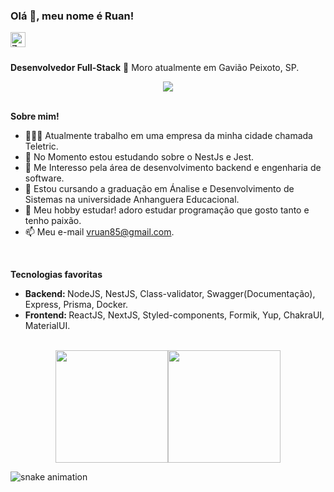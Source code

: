 
<h3 title="hehehe"> Olá 👋, meu nome é Ruan!</h3>

<a href="https://www.linkedin.com/in/ruan-victor-rateira/">
  <img align="left" alt="Zamran's LinkdeIn" width="24px" src="https://cdn.jsdelivr.net/npm/simple-icons@v3/icons/linkedin.svg" />
</a>

<br />
<br />

**Desenvolvedor Full-Stack** 🚀 Moro atualmente em Gavião Peixoto, SP.
 <!-- Currently, I'm a Community Team Member 🙍🏽‍♂️ [@CallmeMehdi](https://github.com/CallmeMehdi), Kaggler 👨🏽‍💻 [@Kaggle](https://www.kaggle.com/mehdimabrouki), and an Artificial Intelligence intern 👨🏽‍💼.  -->

<div style="display: flex; align-items: center; justify-content: space-around">
<img align="center" src="https://raw.githubusercontent.com/MicaelliMedeiros/micaellimedeiros/master/image/computer-illustration.png" />
</div>

<br />

**Sobre mim!**

- 👨🏽‍💻 Atualmente trabalho em uma empresa da minha cidade chamada Teletric.
- 🌱 No Momento estou estudando sobre o NestJs e Jest.
- 🤔 Me Interesso pela área de desenvolvimento backend e engenharia de software.
- 💼 Estou cursando a graduação em Ánalise e Desenvolvimento de Sistemas na universidade Anhanguera Educacional.
- 💬 Meu hobby estudar! adoro estudar programação que gosto tanto e tenho paixão.
- 📫 Meu e-mail [vruan85@gmail.com](mailto:vruan85@gmail.com).

 <br />
 
 **Tecnologias favoritas**
 
 - <strong>Backend: </strong> NodeJS, NestJS, Class-validator, Swagger(Documentação), Express, Prisma, Docker.
 - <strong>Frontend: </strong> ReactJS, NextJS, Styled-components, Formik, Yup, ChakraUI, MaterialUI.

<br />

<div style="display: flex; align-items: center; flex-direction: row; justify-content: center">
  <img height="180em" src="https://github-readme-stats.vercel.app/api?username=ruanvsrateira&show_icons=true&theme=react&include_all_commits=true&count_private=true"/>

  
  <img height="180em" src="https://github-readme-stats.vercel.app/api/top-langs/?username=ruanvsrateira&layout=compact&langs_count=7&theme=react" />
  </div>

<div>
    
![snake animation](https://github.com/ruanvsrateira/ruanvsrateira/blob/output/github-contribution-grid-snake.svg)    

</div>

